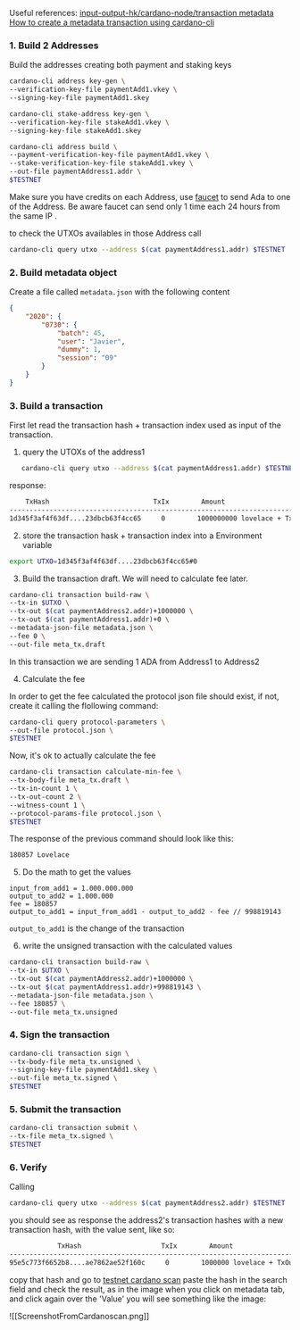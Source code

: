 Useful references:
[input-output-hk/cardano-node/transaction metadata](https://github.com/input-output-hk/cardano-node/blob/master/doc/reference/tx-metadata.md)
[How to create a metadata transaction using cardano-cli](https://developers.cardano.org/docs/transaction-metadata/how-to-create-a-metadata-transaction-cli/)

### 1. Build 2 Addresses

Build the addresses creating both payment and staking keys

```bash
cardano-cli address key-gen \
--verification-key-file paymentAdd1.vkey \
--signing-key-file paymentAdd1.skey
```

```bash
cardano-cli stake-address key-gen \
--verification-key-file stakeAdd1.vkey \
--signing-key-file stakeAdd1.skey
```

```bash
cardano-cli address build \
--payment-verification-key-file paymentAdd1.vkey \
--stake-verification-key-file stakeAdd1.vkey \
--out-file paymentAddress1.addr \
$TESTNET
```

Make sure you have credits on each Address, use [faucet](https://testnets.cardano.org/en/testnets/cardano/tools/faucet/) to send Ada to one of the Address. Be aware faucet can send only 1 time each 24 hours from the same IP .

to check the UTXOs availables in those Address call
```bash
cardano-cli query utxo --address $(cat paymentAddress1.addr) $TESTNET
```

### 2. Build metadata object

Create a file called `metadata.json`  with the following content

```json
{
	"2020": {
		"0730": {
			"batch": 45,
			"user": "Javier",
			"dummy": 1,
			"session": "09"
		}
	}
}
```


### 3. Build a transaction

First let read the transaction hash + transaction index used as input of the transaction.

1. query the UTOXs of the address1
```bash
   cardano-cli query utxo --address $(cat paymentAddress1.addr) $TESTNET
```
response:
```bash
    TxHash                          TxIx        Amount
-----------------------------------------------------------------------------------
1d345f3af4f63df....23dbcb63f4cc65     0        1000000000 lovelace + TxOutDatumNone

```

2. store the transaction hask + transaction index into a Environment variable
```bash
export UTXO=1d345f3af4f63df....23dbcb63f4cc65#0
```

3. Build the transaction draft. We will need to calculate fee later.

```bash
cardano-cli transaction build-raw \
--tx-in $UTXO \
--tx-out $(cat paymentAddress2.addr)+1000000 \
--tx-out $(cat paymentAddress1.addr)+0 \
--metadata-json-file metadata.json \
--fee 0 \
--out-file meta_tx.draft
```
In this transaction we are sending 1 ADA from Address1 to Address2

4. Calculate the fee

In order to get the fee calculated the protocol json file should exist, if not, create it calling the flollowing command:

```bash
cardano-cli query protocol-parameters \
--out-file protocol.json \
$TESTNET
```

Now, it's ok to actually calculate the fee

```bash
cardano-cli transaction calculate-min-fee \
--tx-body-file meta_tx.draft \
--tx-in-count 1 \
--tx-out-count 2 \
--witness-count 1 \
--protocol-params-file protocol.json \
$TESTNET 
``` 

The response of the previous command should look like this:
```bash
180857 Lovelace
```

5. Do the math to get the values

```JS
input_from_add1 = 1.000.000.000
output_to_add2 = 1.000.000
fee = 180857
output_to_add1 = input_from_add1 - output_to_add2 - fee // 998819143

```
`output_to_add1` is the change of the transaction

6. write the unsigned transaction with the calculated values

```bash
cardano-cli transaction build-raw \
--tx-in $UTXO \
--tx-out $(cat paymentAddress2.addr)+1000000 \
--tx-out $(cat paymentAddress1.addr)+998819143 \
--metadata-json-file metadata.json \
--fee 180857 \
--out-file meta_tx.unsigned
```

### 4. Sign the transaction

```bash
cardano-cli transaction sign \
--tx-body-file meta_tx.unsigned \
--signing-key-file paymentAdd1.skey \
--out-file meta_tx.signed \
$TESTNET 
```

### 5. Submit the transaction
```bash
cardano-cli transaction submit \
--tx-file meta_tx.signed \
$TESTNET
```

### 6.  Verify 
Calling
```bash
cardano-cli query utxo --address $(cat paymentAddress2.addr) $TESTNET
```

you should see as response the address2's transaction hashes  with a new transaction hash, with the value sent, like so:
```bash
			TxHash                    TxIx        Amount
-----------------------------------------------------------------------------------
95e5c773f6652b8....ae7862ae52f160c     0        1000000 lovelace + TxOutDatumNone

```

copy that hash and go to [testnet cardano scan](https://testnet.cardanoscan.io/) paste the hash in the search field and check the result, as in the image when you click on metadata tab, and click again over the 'Value'  you will see something like the image:

![[ScreenshotFromCardanoscan.png]]